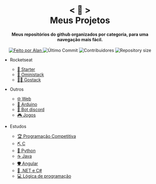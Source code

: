 <h1 align="center">
    < 📖 > <br>
    Meus Projetos
</h1>
  
<h4 align="center">
  Meus repositórios do github organizados por categoria, para uma navegação mais fácil.
</h4>

<p align="center">
  <a href="https://github.com/nerd0000">
    <img alt="Feito por Alan" src="https://img.shields.io/badge/made%20by-Alan-8743CC">
  </a>

  <img alt="Último Commit" src="https://img.shields.io/github/last-commit/Nerd0000/Meus-Projetos">

  <img alt="Contribuidores" src="https://img.shields.io/github/contributors/Nerd0000/Meus-Projetos">
  
  <img alt="Repository size" src="https://img.shields.io/github/repo-size/Nerd0000/Meus-Projetos.svg">
</p>

- Rocketseat

    - [🎒 Starter](https://github.com/Nerd0000/Starter)
    - [🚀 Oministack](./src/omni.md)
    - [👨‍🎓 Gostack](https://github.com/Nerd0000/go-stack)

- Outros

    - [🌐 Web](./src/web.md)
    - [🔩 Arduino](https://www.tinkercad.com/users/7kbRcmKM7hu-nerd0000?category=circuits&sort=likes&view_mode=default)
    - [🐀 Bot discord](https://github.com/Nerd0000/Player-discord-bot)
    - [🎮 Jogos](https://github.com/Nerd0000/Desenvolvimento-de-jogos)

- Estudos

    - [🏆 Programação Competitiva](https://github.com/Nerd0000/programacao-competitiva)
    - [⛏ C](https://github.com/Nerd0000/Estudos-em-C)
    - [🐍 Python](./src/py.md)
    - [☕ Java](./src/java.md)
    - [🛡️ Angular](https://github.com/Nerd0000/Listagem-cursos)
    - [🔮 .NET e C#](https://github.com/Nerd0000/Estudando-.Net-e-CS)
    - [💻 Lógica de programação](https://github.com/Nerd0000/Logica-com-Portugol)
